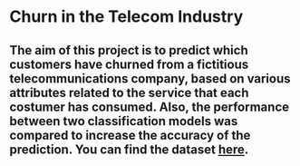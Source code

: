 # Churn in the Telecom Industry
## The aim of this project is to predict which customers have churned from a fictitious telecommunications company, based on various attributes related to the service that each costumer has consumed. Also, the performance between two classification models was compared to increase the accuracy of the prediction. You can find the dataset [here](https://www.kaggle.com/datasets/barun2104/telecom-churn/data).
